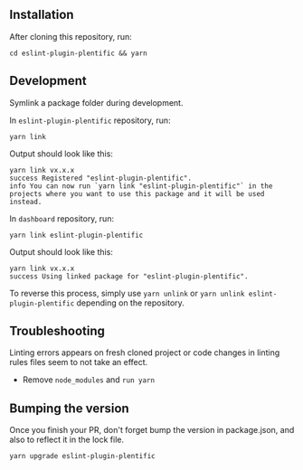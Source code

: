 ## Installation

After cloning this repository, run:

```
cd eslint-plugin-plentific && yarn 
```

##  Development

Symlink a package folder during development.

In `eslint-plugin-plentific` repository, run:

```
yarn link
```
Output should look like this:
```
yarn link vx.x.x
success Registered "eslint-plugin-plentific".
info You can now run `yarn link "eslint-plugin-plentific"` in the projects where you want to use this package and it will be used instead.
```

In `dashboard` repository, run:

```
yarn link eslint-plugin-plentific
```

Output should look like this:
```
yarn link vx.x.x
success Using linked package for "eslint-plugin-plentific".
```

To reverse this process, simply use `yarn unlink` or `yarn unlink eslint-plugin-plentific` depending on the repository.

##  Troubleshooting

Linting errors appears on fresh cloned project or code changes in linting rules files seem to not take an effect.
* Remove `node_modules` and `run yarn`


## Bumping the version 

Once you finish your PR, don't forget bump the version in package.json, and also to reflect it in the lock file.
```
yarn upgrade eslint-plugin-plentific
```

